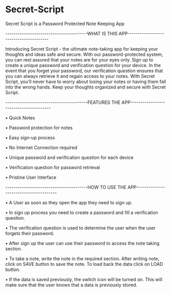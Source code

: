 # Secret-Script
Secret Script is a Password Protected Note Keeping App

----------------------------------------WHAT IS THIS APP---------------------------------------

Introducing Secret Script - the ultimate note-taking app for keeping your thoughts and ideas safe and secure. 
With our password-protected system, you can rest assured that your notes are for your eyes only. 
Sign up to create a unique password and verification question for your device. 
In the event that you forget your password, our verification question ensures that you can always retrieve it and regain access to your notes. 
With Secret Script, you’ll never have to worry about losing your notes or having them fall into the wrong hands. 
Keep your thoughts organized and secure with Secret Script.

----------------------------------------FEATURES THE APP---------------------------------------

• Quick Notes

• Password protection for notes

• Easy sign-up process

• No Internet Connection required

• Unique password and verification question for each device

• Verification question for password retrieval

• Pristine User Interface

----------------------------------------HOW TO USE THE APP---------------------------------------

• A User as soon as they open the app they need to sign up.

• In sign up process you need to create a password and fill a verification question. 

• The verification question is used to determine the user when the user forgets their password.

• After sign up the user can use their password to access the note taking section.

• To take a note, write the note in the required section. After writing note, click on SAVE button to save the note. To load back the data click on LOAD button.

• If the data is saved previously, the switch icon will be turned on. This will make sure that the user knows that a data is previously stored.
